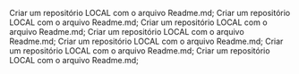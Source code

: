 Criar um repositório LOCAL com o arquivo Readme.md;
Criar um repositório LOCAL com o arquivo Readme.md;
Criar um repositório LOCAL com o arquivo Readme.md;
Criar um repositório LOCAL com o arquivo Readme.md;
Criar um repositório LOCAL com o arquivo Readme.md;
Criar um repositório LOCAL com o arquivo Readme.md;
Criar um repositório LOCAL com o arquivo Readme.md;
